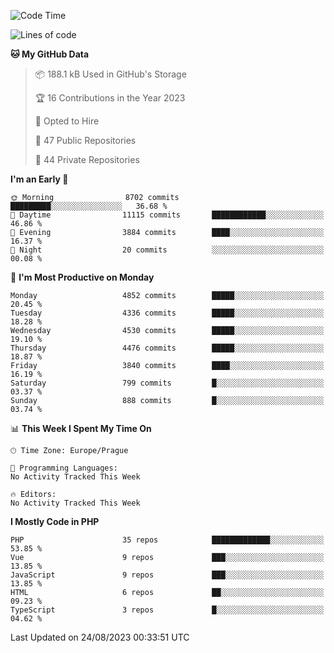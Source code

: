 <!--START_SECTION:waka-->
![Code Time](http://img.shields.io/badge/Code%20Time-1%2C583%20hrs%2058%20mins-blue)

![Lines of code](https://img.shields.io/badge/From%20Hello%20World%20I%27ve%20Written-7.7%20million%20lines%20of%20code-blue)

**🐱 My GitHub Data** 

> 📦 188.1 kB Used in GitHub's Storage 
 > 
> 🏆 16 Contributions in the Year 2023
 > 
> 💼 Opted to Hire
 > 
> 📜 47 Public Repositories 
 > 
> 🔑 44 Private Repositories 
 > 
**I'm an Early 🐤** 

```text
🌞 Morning                8702 commits        █████████░░░░░░░░░░░░░░░░   36.68 % 
🌆 Daytime                11115 commits       ████████████░░░░░░░░░░░░░   46.86 % 
🌃 Evening                3884 commits        ████░░░░░░░░░░░░░░░░░░░░░   16.37 % 
🌙 Night                  20 commits          ░░░░░░░░░░░░░░░░░░░░░░░░░   00.08 % 
```
📅 **I'm Most Productive on Monday** 

```text
Monday                   4852 commits        █████░░░░░░░░░░░░░░░░░░░░   20.45 % 
Tuesday                  4336 commits        █████░░░░░░░░░░░░░░░░░░░░   18.28 % 
Wednesday                4530 commits        █████░░░░░░░░░░░░░░░░░░░░   19.10 % 
Thursday                 4476 commits        █████░░░░░░░░░░░░░░░░░░░░   18.87 % 
Friday                   3840 commits        ████░░░░░░░░░░░░░░░░░░░░░   16.19 % 
Saturday                 799 commits         █░░░░░░░░░░░░░░░░░░░░░░░░   03.37 % 
Sunday                   888 commits         █░░░░░░░░░░░░░░░░░░░░░░░░   03.74 % 
```


📊 **This Week I Spent My Time On** 

```text
🕑︎ Time Zone: Europe/Prague

💬 Programming Languages: 
No Activity Tracked This Week

🔥 Editors: 
No Activity Tracked This Week
```

**I Mostly Code in PHP** 

```text
PHP                      35 repos            █████████████░░░░░░░░░░░░   53.85 % 
Vue                      9 repos             ███░░░░░░░░░░░░░░░░░░░░░░   13.85 % 
JavaScript               9 repos             ███░░░░░░░░░░░░░░░░░░░░░░   13.85 % 
HTML                     6 repos             ██░░░░░░░░░░░░░░░░░░░░░░░   09.23 % 
TypeScript               3 repos             █░░░░░░░░░░░░░░░░░░░░░░░░   04.62 % 
```




 Last Updated on 24/08/2023 00:33:51 UTC
<!--END_SECTION:waka-->
<!--
**AlexKratky/AlexKratky** is a ✨ _special_ ✨ repository because its `README.md` (this file) appears on your GitHub profile.

Here are some ideas to get you started:

- 🔭 I’m currently working on ...
- 🌱 I’m currently learning ...
- 👯 I’m looking to collaborate on ...
- 🤔 I’m looking for help with ...
- 💬 Ask me about ...
- 📫 How to reach me: ...
- 😄 Pronouns: ...
- ⚡ Fun fact: ...
-->
